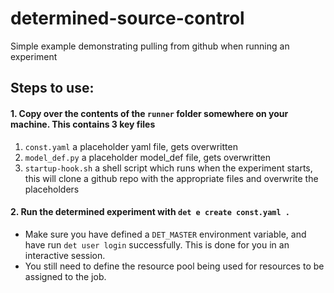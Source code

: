# determined-source-control
Simple example demonstrating pulling from github when running an experiment

## Steps to use:
#### 1. Copy over the contents of the `runner` folder somewhere on your machine. This contains 3 key files
1. `const.yaml` a placeholder yaml file, gets overwritten
2. `model_def.py` a placeholder model_def file, gets overwritten
3. `startup-hook.sh` a shell script which runs when the experiment starts, this will clone a github repo with the appropriate files and overwrite the placeholders

#### 2. Run the determined experiment with `det e create const.yaml .`
- Make sure you have defined a `DET_MASTER` environment variable, and have run `det user login` successfully. This is done for you in an interactive session.
- You still need to define the resource pool being used for resources to be assigned to the job.
